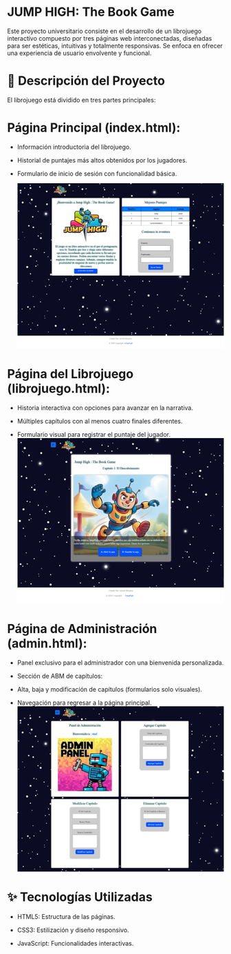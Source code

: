 # JUMP HIGH: The Book Game

Este proyecto universitario consiste en el desarrollo de un librojuego interactivo compuesto por tres páginas web interconectadas, diseñadas para ser estéticas, intuitivas y totalmente responsivas. Se enfoca en ofrecer una experiencia de usuario envolvente y funcional.

# 📝 Descripción del Proyecto

El librojuego está dividido en tres partes principales:

# Página Principal (index.html):

* Información introductoria del librojuego.
  
* Historial de puntajes más altos obtenidos por los jugadores.

* Formulario de inicio de sesión con funcionalidad básica.

  ![Vista previa del librojuego](multimedia/indexjuego.jpg)

# Página del Librojuego (librojuego.html):
  
* Historia interactiva con opciones para avanzar en la narrativa.
  
* Múltiples capítulos con al menos cuatro finales diferentes.

* Formulario visual para registrar el puntaje del jugador.
  ![Vista previa del librojuego](multimedia/librojuego.jpg)

# Página de Administración (admin.html):

* Panel exclusivo para el administrador con una bienvenida personalizada.

* Sección de ABM de capítulos:

* Alta, baja y modificación de capítulos (formularios solo visuales).

* Navegación para regresar a la página principal.
  ![Vista previa del librojuego](multimedia/adminjuego.jpg)


# ✨ Tecnologías Utilizadas

* HTML5: Estructura de las páginas.

* CSS3: Estilización y diseño responsivo.

* JavaScript: Funcionalidades interactivas.
